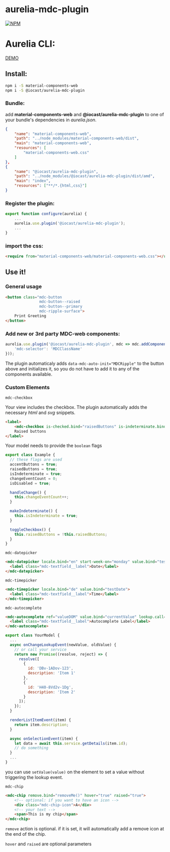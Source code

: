 # aurelia-mdc-plugin

[![NPM](https://nodei.co/npm/@iocast/aurelia-mdc-plugin.png?compact=true)](https://nodei.co/npm/@iocast/aurelia-mdc-plugin/)

# Aurelia CLI:

[DEMO](https://iocast.github.io/aurelia-mdc-plugin-example/index.html)

## Install:

```bash
npm i -S material-components-web
npm i -S @iocast/aurelia-mdc-plugin
```

### Bundle:

add **material-components-web** and **@iocast/aurelia-mdc-plugin** to one of your bundle's dependencies in _aurelia.json_.

```json
{
    "name": "material-components-web",
    "path": "../node_modules/material-components-web/dist",
    "main": "material-components-web",
    "resources": [
        "material-components-web.css"
    ]
},
{
    "name": "@iocast/aurelia-mdc-plugin",
    "path": "../node_modules/@iocast/aurelia-mdc-plugin/dist/amd",
    "main": "index",
    "resources": ["**/*.{html,css}"]
}
```

### Register the plugin:

```javascript
export function configure(aurelia) {
    ...
    aurelia.use.plugin('@iocast/aurelia-mdc-plugin');
    ...
}
```

### import the css:

```html
<require from="material-components-web/material-components-web.css"></require>
```

## Use it!

### General usage

```html
<button class="mdc-button
               mdc-button--raised
               mdc-button--primary
               mdc-ripple-surface">
    Print Greeting
</button>
```

### Add new or 3rd party MDC-web components:

```js
aurelia.use.plugin('@iocast/aurelia-mdc-plugin', mdc => mdc.addComponents({
    'mdc-selector': 'MDCClassName'
}));
```

The plugin automaticaly adds `data-mdc-auto-init="MDCRipple"` to the button above and initializes it, so you do not have to add it to any of the components available.

### Custom Elements

`mdc-checkbox`

Your view includes the checkbox. The plugin automatically adds the necessary _html_ and _svg_ snippets.

```html
<label>
    <mdc-checkbox is-checked.bind="raisedButtons" is-indeterminate.bind="isIndeterminate" is-disabled.bind="isFirstCbDisabled" change.delegate="handleChange()"></mdc-checkbox>
    Raised buttons
</label>
```

Your model needs to provide the `boolean` flags

```javascript
export class Example {
  // these flags are used
  accentButtons = true;
  raisedButtons = true;
  isIndeterminate = true;
  changeEventCount = 0;
  isDisabled = true;

  handleChange() {
    this.changeEventCount++;
  }

  makeIndeterminate() {
    this.isIndeterminate = true;
  }

  toggleCheckbox() {
    this.raisedButtons = !this.raisedButtons;
  }
}
```

`mdc-datepicker`

```html
<mdc-datepicker locale.bind="en" start-week-on="monday" value.bind="testDate">
  <label class="mdc-textfield__label">Date</label>
</mdc-datepicker>
```

`mdc-timepicker`

```html
<mdc-timepicker locale.bind="de" value.bind="testDate">
  <label class="mdc-textfield__label">Time</label>
</mdc-timepicker>
```

`mdc-autocomplete`

```html
<mdc-autocomplete ref="valueDOM" value.bind="currentValue" lookup.call="onChangeLookupEvent(newValue, oldValue)" render-item.call="renderListItemEvent(item)" select.call="onSelectionEvent(item)">
  <label class="mdc-textfield__label">Autocomplete Label</label>
</mdc-autocomplete>
```

```javascript
export class YourModel {
  ...
  async onChangeLookupEvent(newValue, oldValue) {
    // or call your service
    return new Promise((resolve, reject) => {
      resolve([
        {
          id: 'DBv-1ADov-123',
          description: 'Item 1'
        },
        {
          id: 'H40-8Vd2v-1Dg',
          description: 'Item 2'
        }
      ]);
    });
  }

  renderListItemEvent(item) {
    return item.description;
  }

  async onSelectionEvent(item) {
    let data = await this.service.getDetails(item.id);
    // do something
  }
  ...
}
```

you can use `setValue(value)` on the element to set a value without triggering the lookup event.

`mdc-chip`

```html
<mdc-chip remove.bind="removeMe()" hover="true" raised="true">
    <!-- optional: if you want to have an icon -->
    <div class="mdc-chip-icon">A</div>
    <!-- your text -->
    <span>This is my chip</span>
</mdc-chip>
```

`remove` action is optional. if it is set, it will automatically add a remove icon at the end of the chip.

`hover` and `raised` are optional parameters
